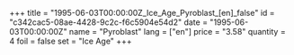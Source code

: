 +++
title = "1995-06-03T00:00:00Z_Ice_Age_Pyroblast_[en]_false"
id = "c342cac5-08ae-4428-9c2c-f6c5904e54d2"
date = "1995-06-03T00:00:00Z"
name = "Pyroblast"
lang = ["en"]
price = "3.58"
quantity = 4
foil = false
set = "Ice Age"
+++
